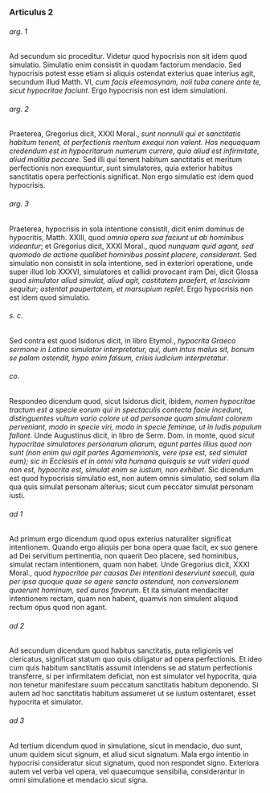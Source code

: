 ### Articulus 2

###### arg. 1
Ad secundum sic proceditur. Videtur quod hypocrisis non sit idem quod simulatio. Simulatio enim consistit in quodam factorum mendacio. Sed hypocrisis potest esse etiam si aliquis ostendat exterius quae interius agit, secundum illud Matth. VI, *cum facis eleemosynam, noli tuba canere ante te, sicut hypocritae faciunt*. Ergo hypocrisis non est idem simulationi.

###### arg. 2
Praeterea, Gregorius dicit, XXXI Moral., *sunt nonnulli qui et sanctitatis habitum tenent, et perfectionis meritum exequi non valent. Hos nequaquam credendum est in hypocritarum numerum currere, quia aliud est infirmitate, aliud malitia peccare*. Sed illi qui tenent habitum sanctitatis et meritum perfectionis non exequuntur, sunt simulatores, quia exterior habitus sanctitatis opera perfectionis significat. Non ergo simulatio est idem quod hypocrisis.

###### arg. 3
Praeterea, hypocrisis in sola intentione consistit, dicit enim dominus de hypocritis, Matth. XXIII, quod *omnia opera sua faciunt ut ab hominibus videantur*; et Gregorius dicit, XXXI Moral., quod *nunquam quid agant, sed quomodo de actione qualibet hominibus possint placere, considerant*. Sed simulatio non consistit in sola intentione, sed in exteriori operatione, unde super illud Iob XXXVI, simulatores et callidi provocant iram Dei, dicit Glossa quod *simulator aliud simulat, aliud agit, castitatem praefert, et lasciviam sequitur; ostentat paupertatem, et marsupium replet*. Ergo hypocrisis non est idem quod simulatio.

###### s. c.
Sed contra est quod Isidorus dicit, in libro Etymol., *hypocrita Graeco sermone in Latino simulator interpretatur, qui, dum intus malus sit, bonum se palam ostendit, hypo enim falsum, crisis iudicium interpretatur*.

###### co.
Respondeo dicendum quod, sicut Isidorus dicit, ibidem, *nomen hypocritae tractum est a specie eorum qui in spectaculis contecta facie incedunt, distinguentes vultum vario colore ut ad personae quam simulant colorem perveniant, modo in specie viri, modo in specie feminae, ut in ludis populum fallant*. Unde Augustinus dicit, in libro de Serm. Dom. in monte, quod *sicut hypocritae simulatores personarum aliarum, agunt partes illius quod non sunt (non enim qui agit partes Agamemnonis, vere ipse est, sed simulat eum); sic in Ecclesiis et in omni vita humana quisquis se vult videri quod non est, hypocrita est, simulat enim se iustum, non exhibet*. Sic dicendum est quod hypocrisis simulatio est, non autem omnis simulatio, sed solum illa qua quis simulat personam alterius; sicut cum peccator simulat personam iusti.

###### ad 1
Ad primum ergo dicendum quod opus exterius naturaliter significat intentionem. Quando ergo aliquis per bona opera quae facit, ex suo genere ad Dei servitium pertinentia, non quaerit Deo placere, sed hominibus, simulat rectam intentionem, quam non habet. Unde Gregorius dicit, XXXI Moral., quod *hypocritae per causas Dei intentioni deserviunt saeculi, quia per ipsa quoque quae se agere sancta ostendunt, non conversionem quaerunt hominum, sed auras favorum*. Et ita simulant mendaciter intentionem rectam, quam non habent, quamvis non simulent aliquod rectum opus quod non agant.

###### ad 2
Ad secundum dicendum quod habitus sanctitatis, puta religionis vel clericatus, significat statum quo quis obligatur ad opera perfectionis. Et ideo cum quis habitum sanctitatis assumit intendens se ad statum perfectionis transferre, si per infirmitatem deficiat, non est simulator vel hypocrita, quia non tenetur manifestare suum peccatum sanctitatis habitum deponendo. Si autem ad hoc sanctitatis habitum assumeret ut se iustum ostentaret, esset hypocrita et simulator.

###### ad 3
Ad tertium dicendum quod in simulatione, sicut in mendacio, duo sunt, unum quidem sicut signum, et aliud sicut signatum. Mala ergo intentio in hypocrisi consideratur sicut signatum, quod non respondet signo. Exteriora autem vel verba vel opera, vel quaecumque sensibilia, considerantur in omni simulatione et mendacio sicut signa.

